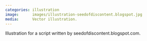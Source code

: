 ```yaml
---
categories: illustration
image:      images/illustration-seedofdiscontent.blogspot.jpg
media:      Vector illustration. 
---
```

Illustration for a script written by seedofdiscontent.blogspot.com.
